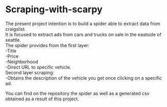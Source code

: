 # Scraping-with-scarpy

The present project intention is to build a spider able to extract data from craigslist.<br />
It is focused to extract ads from cars and trucks on sale in the eastside of seattle.<br />
The spider provides from the first layer:<br />
-Title<br />
-Price<br />
-Neighborhood<br />
-Direct URL to specific vehicle.<br />
Second layer scraping:<br />
-Obtains the description of the vehicle you get once clicking on a specific ad.<br />

You can find on the repository the spider as well as a generated csv obtained as a result of this project.
